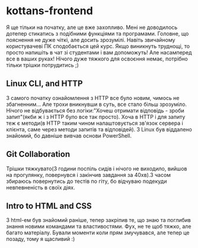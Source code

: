 # kottans-frontend
Я ще тільки на початку, але це вже захопливо. Мені не доводилось дотепер стикатись з подібними функціями та програмами. Головне, що пояснення не дуже чіткі, але досить зрозумілі. Навіть звичайному користувачеві ПК сподобається цей курс. Якщо виникнуть труднощі, то просто напишіть в чат зі студентами і вам допоможуть! Але насамперед все в ваших руках! Нічого дуже тяжкого для освоєння немає, потрібно тільки трішки потрудитись ;)
## Linux CLI, and HTTP
З самого початку ознайомлення з HTTP все було новим, чимось не збагненним... Але трохи вникнувши в суть, все стало більш зрозуміло. Нічого не відбувається без логіки:"Хочеш отримати відповідь - зроби запит"(якби ж і з HTTP було все так просто). Хоча в HTTP і для запиту теж є методи(в HTTP таким чином налаштовується зв'язок сервера і клієнта, саме через методи запитів та відповідей). З Linux був віддалено знайомий, бо давніше вивчав основи PowerShell.
## Git Collaboration
Трішки тяжкувато(3 години поспіль сидів і нічого не виходило, вийшов на прогулянку, повернувся і закінчив завдання за 40хв).З часом збираюсь повернутись до тестів по гіту, бо відчуваю подекуди невпевненість в своїх діях.
## Intro to HTML and CSS
З html-ем був знайомий раніше, тепер закріпив те, що знаю та поглибив знання новими командами та властивостями. Фух, не те щоб тяжко, але багато матеріалу. Бували моменти коли прям змучувався, але тепер це позаду, тому я щасливий :)
